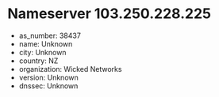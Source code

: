 # Nameserver 103.250.228.225

* as_number: 38437
* name: Unknown
* city: Unknown
* country: NZ
* organization: Wicked Networks
* version: Unknown
* dnssec: Unknown
